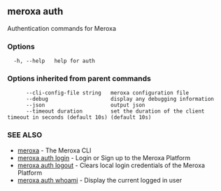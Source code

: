 ## meroxa auth

Authentication commands for Meroxa

### Options

```
  -h, --help   help for auth
```

### Options inherited from parent commands

```
      --cli-config-file string   meroxa configuration file
      --debug                    display any debugging information
      --json                     output json
      --timeout duration         set the duration of the client timeout in seconds (default 10s) (default 10s)
```

### SEE ALSO

* [meroxa](meroxa.md)	 - The Meroxa CLI
* [meroxa auth login](meroxa_auth_login.md)	 - Login or Sign up to the Meroxa Platform
* [meroxa auth logout](meroxa_auth_logout.md)	 - Clears local login credentials of the Meroxa Platform
* [meroxa auth whoami](meroxa_auth_whoami.md)	 - Display the current logged in user



